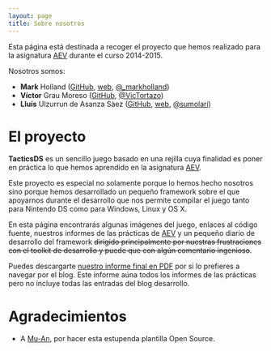 ```yaml
---
layout: page
title: Sobre nosotros
---
```


Esta página está destinada a recoger el proyecto que hemos realizado para la asignatura [AEV](http://web-sisop.disca.upv.es/aev) durante el curso 2014-2015.

Nosotros somos:

* **Mark** Holland ([GitHub](https://github.com/markholland), [web](http://www.partiallogic.com/), [@_markholland](https://twitter.com/_markholland))
* **Víctor** Grau Moreso ([GitHub](https://github.com/Vicktor2), [@VicTortazo](https://twitter.com/VicTortazo))
* **Lluís** Ulzurrun de Asanza Sàez ([GitHub](https://github.com/Sumolari), [web](http://llu.is), [@sumolari](http://twitter.com/sumolari))

# El proyecto

**TacticsDS** es un sencillo juego basado en una rejilla cuya finalidad es poner en práctica lo que hemos aprendido en la asignatura [AEV](http://web-sisop.disca.upv.es/aev).

Este proyecto es especial no solamente porque lo hemos hecho nosotros sino porque hemos desarrollado un pequeño framework sobre el que apoyarnos durante el desarrollo que nos permite compilar el juego tanto para Nintendo DS como para Windows, Linux y OS X.

En esta página encontrarás algunas imágenes del juego, enlaces al código fuente, nuestros informes de las prácticas de [AEV](http://web-sisop.disca.upv.es/aev) y un pequeño diario de desarrollo del framework <strike>dirigido principalmente por nuestras frustraciones con el toolkit de desarrollo y puede que con algún comentario ingenioso</strike>.

Puedes descargarte [nuestro informe final en PDF](http://sumolari.github.io/TacticsDS/main.pdf) por si lo prefieres a navegar por el blog. Este informe aúna todos los informes de las prácticas pero no incluye todas las entradas del blog desarrollo.

# Agradecimientos

* A [Mu-An](http://muan.co), por hacer esta estupenda plantilla Open Source.